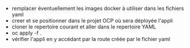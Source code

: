 - remplacer éventuellement les images docker à utiliser dans les fichiers yaml
- creer et se positionner dans le projet OCP où sera déployée l'appli
- cloner le repertoire courant et aller dans le repertoire YAML
- oc apply -f .
- vérifier l'appli en y accédant par la route créée par le fichier yaml


